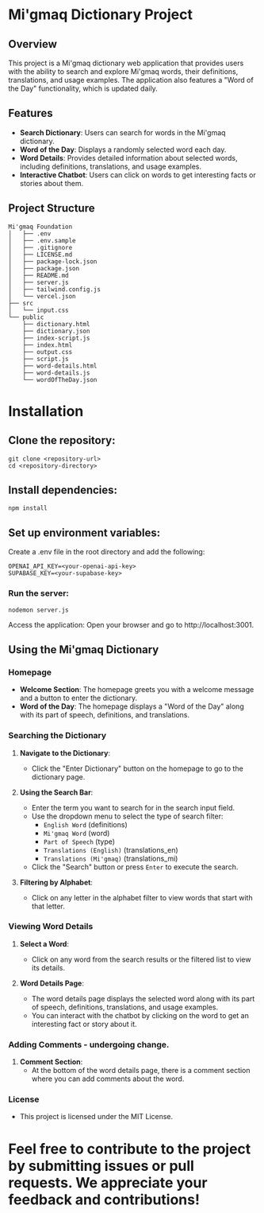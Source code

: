 # Mi'gmaq Dictionary Project

## Overview

This project is a Mi'gmaq dictionary web application that provides users with the ability to search and explore Mi'gmaq words, their definitions, translations, and usage examples. The application also features a "Word of the Day" functionality, which is updated daily.

## Features

- **Search Dictionary**: Users can search for words in the Mi'gmaq dictionary.
- **Word of the Day**: Displays a randomly selected word each day.
- **Word Details**: Provides detailed information about selected words, including definitions, translations, and usage examples.
- **Interactive Chatbot**: Users can click on words to get interesting facts or stories about them.

## Project Structure

```
Mi'gmaq Foundation
│   ├── .env
│   ├── .env.sample
│   ├── .gitignore
│   ├── LICENSE.md
│   ├── package-lock.json
│   ├── package.json
│   ├── README.md
│   ├── server.js
│   ├── tailwind.config.js
│   └── vercel.json
├── src
│   └── input.css
└── public
    ├── dictionary.html
    ├── dictionary.json
    ├── index-script.js
    ├── index.html
    ├── output.css
    ├── script.js
    ├── word-details.html
    ├── word-details.js
    └── wordOfTheDay.json
```

# Installation

## Clone the repository:

```
git clone <repository-url>
cd <repository-directory>

```
## Install dependencies:

```
npm install
```

## Set up environment variables:
Create a .env file in the root directory and add the following:

```
OPENAI_API_KEY=<your-openai-api-key>
SUPABASE_KEY=<your-supabase-key>
```

### Run the server:
```
nodemon server.js
```
Access the application: Open your browser and go to http://localhost:3001.

## Using the Mi'gmaq Dictionary

### Homepage

- **Welcome Section**: The homepage greets you with a welcome message and a button to enter the dictionary.
- **Word of the Day**: The homepage displays a "Word of the Day" along with its part of speech, definitions, and translations.

### Searching the Dictionary

1. **Navigate to the Dictionary**:
   - Click the "Enter Dictionary" button on the homepage to go to the dictionary page.

2. **Using the Search Bar**:
   - Enter the term you want to search for in the search input field.
   - Use the dropdown menu to select the type of search filter:
     - `English Word` (definitions)
     - `Mi'gmaq Word` (word)
     - `Part of Speech` (type)
     - `Translations (English)` (translations_en)
     - `Translations (Mi'gmaq)` (translations_mi)
   - Click the "Search" button or press `Enter` to execute the search.

3. **Filtering by Alphabet**:
   - Click on any letter in the alphabet filter to view words that start with that letter.

### Viewing Word Details

1. **Select a Word**:
   - Click on any word from the search results or the filtered list to view its details.

2. **Word Details Page**:
   - The word details page displays the selected word along with its part of speech, definitions, translations, and usage examples.
   - You can interact with the chatbot by clicking on the word to get an interesting fact or story about it.

### Adding Comments - undergoing change.

1. **Comment Section**:
   - At the bottom of the word details page, there is a comment section where you can add comments about the word.
   
### License
- This project is licensed under the MIT License.
  
# Feel free to contribute to the project by submitting issues or pull requests. We appreciate your feedback and contributions!


